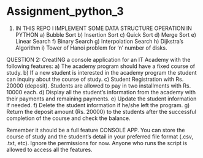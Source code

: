 # Assignment_python_3
1) IN THIS REPO I IMPLEMENT SOME DATA STRUCTURE OPERATION IN PYTHON
  a) Bubble Sort 
  b) Insertion Sort 
  c) Quick Sort 
  d) Merge Sort 
  e) Linear Search 
  f) Binary Search 
  g) Interpolation Search 
  h) Dijkstra’s Algorithm 
  i) Tower of Hanoi problem for ‘n’ number of disks.

QUESTION 2:
CreatING a console application for an IT Academy with the 
following features: 
a) The academy program should have a fixed course of study.
b) If a new student is interested in the academy program the student can 
inquiry about the course of study. 
c) Student Registration with Rs. 20000 (deposit). Students are allowed to 
pay in two installments with Rs. 10000 each. 
d) Display all the student’s information from the academy with their payments 
and remaining payments.
e) Update the student information if needed. f) Delete the student information if he/she left the program. g) Return the deposit amount (Rs. 20000) to the students after the successful completion of the course and check the balance. 

Remember it should be a full feature CONSOLE APP. You can store the course of study and the student’s detail in your preferred file format (.csv, .txt, etc). Ignore the permissions for now. Anyone who runs the script is allowed to access all the features.  

